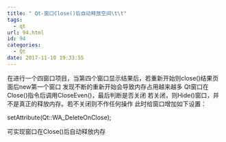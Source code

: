 ```yaml
---
title: " Qt-窗口Close()后自动释放空间\t\t"
tags:
  - qt
url: 94.html
id: 94
categories:
  - Qt
date: 2017-11-10 19:33:55
---
```


在进行一个四窗口项目，当第四个窗口显示结果后，若重新开始则close()结果页面后new第一个窗口 发现不断的重新开始会导致内存占用越来越多 Qt窗口在Close()指令后调用CloseEven()，最后判断是否关闭 若关闭，则Hide()窗口，并不是真正的释放内存。若不关闭则不作任何操作 此时给窗口增加如下设置：

setAttribute(Qt::WA_DeleteOnClose);

可实现窗口在Close()后自动释放内存